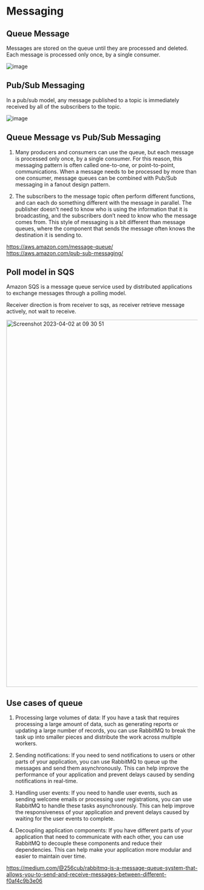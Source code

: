 # Messaging

## Queue Message

Messages are stored on the queue until they are processed and deleted. Each message is processed only once, by a single consumer.

![image](https://user-images.githubusercontent.com/1209204/228852869-e198b46d-7f92-4274-976e-95e88bb23c2c.png)


## Pub/Sub Messaging

In a pub/sub model, any message published to a topic is immediately received by all of the subscribers to the topic.

![image](https://user-images.githubusercontent.com/1209204/228853264-0640d851-9193-44be-9ad0-a427e590038c.png)


## Queue Message vs Pub/Sub Messaging

1. Many producers and consumers can use the queue, but each message is processed only once, by a single consumer. For this reason, this messaging pattern is often called one-to-one, or point-to-point, communications. When a message needs to be processed by more than one consumer, message queues can be combined with Pub/Sub messaging in a fanout design pattern. 

2. The subscribers to the message topic often perform different functions, and can each do something different with the message in parallel. The publisher doesn’t need to know who is using the information that it is broadcasting, and the subscribers don’t need to know who the message comes from. This style of messaging is a bit different than message queues, where the component that sends the message often knows the destination it is sending to. 

https://aws.amazon.com/message-queue/  
https://aws.amazon.com/pub-sub-messaging/  

## Poll model in SQS

Amazon SQS is a message queue service used by distributed applications to exchange messages through a polling model.

Receiver direction is from receiver to sqs, as receiver retrieve message actively, not wait to receive.

<img width="967" alt="Screenshot 2023-04-02 at 09 30 51" src="https://user-images.githubusercontent.com/1209204/229521980-3c4f689b-b2c7-4a33-928e-13c1a44db98b.png">

## Use cases of queue

1. Processing large volumes of data: If you have a task that requires processing a large amount of data, such as generating reports or updating a large number of records, you can use RabbitMQ to break the task up into smaller pieces and distribute the work across multiple workers.
   
2. Sending notifications: If you need to send notifications to users or other parts of your application, you can use RabbitMQ to queue up the messages and send them asynchronously. This can help improve the performance of your application and prevent delays caused by sending notifications in real-time.
   
3. Handling user events: If you need to handle user events, such as sending welcome emails or processing user registrations, you can use RabbitMQ to handle these tasks asynchronously. This can help improve the responsiveness of your application and prevent delays caused by waiting for the user events to complete.

4. Decoupling application components: If you have different parts of your application that need to communicate with each other, you can use RabbitMQ to decouple these components and reduce their dependencies. This can help make your application more modular and easier to maintain over time.

https://medium.com/@256cub/rabbitmq-is-a-message-queue-system-that-allows-you-to-send-and-receive-messages-between-different-f0af4c9b3e06
